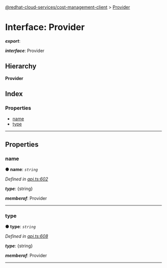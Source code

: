 [@redhat-cloud-services/cost-management-client](../README.md) > [Provider](../interfaces/provider.md)

# Interface: Provider

*__export__*: 

*__interface__*: Provider

## Hierarchy

**Provider**

## Index

### Properties

* [name](provider.md#name)
* [type](provider.md#type)

---

## Properties

<a id="name"></a>

###  name

**● name**: *`string`*

*Defined in [api.ts:602](https://github.com/RedHatInsights/javascript-clients/blob/master/packages/cost-management/api.ts#L602)*

*__type__*: {string}

*__memberof__*: Provider

___
<a id="type"></a>

###  type

**● type**: *`string`*

*Defined in [api.ts:608](https://github.com/RedHatInsights/javascript-clients/blob/master/packages/cost-management/api.ts#L608)*

*__type__*: {string}

*__memberof__*: Provider

___

